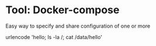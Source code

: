 # Tool: Docker-compose

Easy way to specify and share configuration of one or more 


urlencode 'hello; ls -la /; cat /data/hello'
